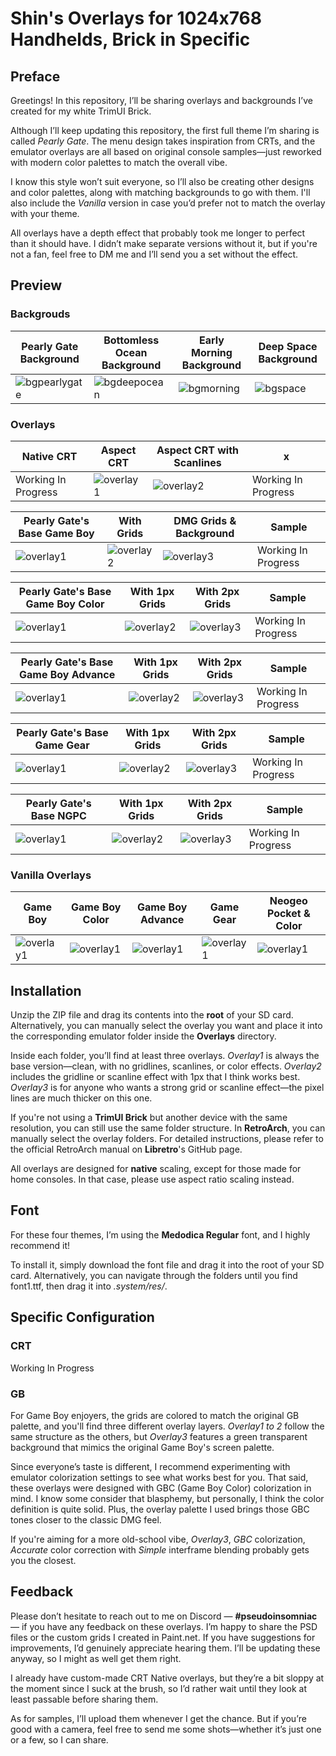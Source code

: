 # Shin's Overlays for 1024x768 Handhelds, Brick in Specific

## Preface

Greetings! In this repository, I’ll be sharing overlays and backgrounds I’ve created for my white TrimUI Brick.

Although I’ll keep updating this repository, the first full theme I’m sharing is called *Pearly Gate*. The menu design takes inspiration from CRTs, and the emulator overlays are all based on original console samples—just reworked with modern color palettes to match the overall vibe.

I know this style won’t suit everyone, so I’ll also be creating other designs and color palettes, along with matching backgrounds to go with them. I'll also include the *Vanilla* version in case you’d prefer not to match the overlay with your theme. 

All overlays have a depth effect that probably took me longer to perfect than it should have. I didn’t make separate versions without it, but if you're not a fan, feel free to DM me and I’ll send you a set without the effect.


## Preview

### Backgrouds

| Pearly Gate Background | Bottomless Ocean Background | Early Morning Background | Deep Space Background |
| -- | -- | -- | -- |
| ![bgpearlygate](https://github.com/user-attachments/assets/ef986914-43fe-41fc-a27f-be7f96cfa23f) | ![bgdeepocean](https://github.com/user-attachments/assets/97cb1baf-bad8-4421-8ff8-16cfbf43bfea) |  ![bgmorning](https://github.com/user-attachments/assets/391802b6-699d-4f11-b76c-3bebf21649b2) | ![bgspace](https://github.com/user-attachments/assets/f017893a-7f4b-45c3-8e8a-91c5915d2b02) |

### Overlays

| Native CRT | Aspect CRT | Aspect CRT with Scanlines | x |
| -- | -- | -- | -- |
| Working In Progress  |  ![overlay1](https://github.com/user-attachments/assets/cc7b2aa5-f73f-4076-8cf5-6d171337c5a0) |  ![overlay2](https://github.com/user-attachments/assets/626897af-1b71-48e7-ade0-22e960037672) |  Working In Progress |


| Pearly Gate's Base Game Boy | With Grids | DMG Grids & Background | Sample |
| -- | -- | -- | -- |
| ![overlay1](https://github.com/user-attachments/assets/4ac0a1b4-2d35-4480-a378-f161aac6325c) | ![overlay2](https://github.com/user-attachments/assets/3a90c674-7103-4bc7-8843-f13e91b66984) | ![overlay3](https://github.com/user-attachments/assets/1430f742-55fa-45e0-9e31-9016f0d557db) | Working In Progress |

| Pearly Gate's Base Game Boy Color | With 1px Grids | With 2px Grids | Sample |
| -- | -- | -- | -- |
| ![overlay1](https://github.com/user-attachments/assets/6c2657cb-de7f-42f3-b7bc-eb82ee264d30) | ![overlay2](https://github.com/user-attachments/assets/af8fc4be-da3b-45d8-a8ed-3367af42f79a) | ![overlay3](https://github.com/user-attachments/assets/44ff91f5-50de-4738-8408-de4c968218c9) | Working In Progress |

| Pearly Gate's Base Game Boy Advance | With 1px Grids  | With 2px Grids | Sample |
| -- | -- | -- | -- |
| ![overlay1](https://github.com/user-attachments/assets/4348ad9f-6b44-4a84-8194-de58a0384525) | ![overlay2](https://github.com/user-attachments/assets/60bd5368-cd58-4100-a4d5-b90e65b784a3) | ![overlay3](https://github.com/user-attachments/assets/99dcdc43-a0fc-4b0e-9735-0d801cc7cf10) | Working In Progress |

| Pearly Gate's Base Game Gear | With 1px Grids  | With 2px Grids | Sample |
| -- | -- | -- | -- |
| ![overlay1](https://github.com/user-attachments/assets/c276761e-313a-4a81-b142-19e61129e4c6) | ![overlay2](https://github.com/user-attachments/assets/4dfc4a2d-196b-4b57-900a-8603f2b408e6) | ![overlay3](https://github.com/user-attachments/assets/9ad0ba9a-685f-4861-9753-00a5db2128c0) | Working In Progress |

| Pearly Gate's Base NGPC | With 1px Grids | With 2px Grids | Sample |
| -- | -- | -- | -- |
| ![overlay1](https://github.com/user-attachments/assets/6f3ce3f0-9b26-4549-86e3-2a5c263a258f) | ![overlay2](https://github.com/user-attachments/assets/cc02bbad-78a3-44c9-a96a-d5d7cc590b5c) | ![overlay3](https://github.com/user-attachments/assets/685b0f47-a846-43a4-b33a-ef19c3a217fe) | Working In Progress |

### Vanilla Overlays
| Game Boy | Game Boy Color | Game Boy Advance | Game Gear | Neogeo Pocket & Color |
| -- | -- | -- | -- | -- |
| ![overlay1](https://github.com/user-attachments/assets/8950323f-7236-45e2-941c-0355cb8b60bf) | ![overlay1](https://github.com/user-attachments/assets/819ff9a1-3a4f-4d30-97c8-b17ec61b86a0) | ![overlay1](https://github.com/user-attachments/assets/c9cf2b23-e8a5-4a91-89ab-3bba6623b25b) | ![overlay1](https://github.com/user-attachments/assets/718a6129-e810-4d20-9253-b265d6f7cfaa) | ![overlay1](https://github.com/user-attachments/assets/0433e17c-2d3e-4eb8-b2aa-b66aea941f57) |


## Installation

Unzip the ZIP file and drag its contents into the **root** of your SD card. Alternatively, you can manually select the overlay you want and place it into the corresponding emulator folder inside the **Overlays** directory.

Inside each folder, you’ll find at least three overlays. *Overlay1* is always the base version—clean, with no gridlines, scanlines, or color effects. *Overlay2* includes the gridline or scanline effect with 1px that I think works best. *Overlay3* is for anyone who wants a strong grid or scanline effect—the pixel lines are much thicker on this one.

If you're not using a **TrimUI Brick** but another device with the same resolution, you can still use the same folder structure. In **RetroArch**, you can manually select the overlay folders. For detailed instructions, please refer to the official RetroArch manual on **Libretro**'s GitHub page.

All overlays are designed for **native** scaling, except for those made for home consoles. In that case, please use aspect ratio scaling instead.

## Font

For these four themes, I’m using the **Medodica Regular** font, and I highly recommend it!

To install it, simply download the font file and drag it into the root of your SD card. Alternatively, you can navigate through the folders until you find font1.ttf, then drag it into *.system/res/*.


## Specific Configuration

### CRT

Working In Progress

### GB

For Game Boy enjoyers, the grids are colored to match the original GB palette, and you'll find three different overlay layers. *Overlay1 to 2* follow the same structure as the others, but *Overlay3* features a green transparent background that mimics the original Game Boy's screen palette. 

Since everyone’s taste is different, I recommend experimenting with emulator colorization settings to see what works best for you. That said, these overlays were designed with GBC (Game Boy Color) colorization in mind. I know some consider that blasphemy, but personally, I think the color definition is quite solid. Plus, the overlay palette I used brings those GBC tones closer to the classic DMG feel.

If you're aiming for a more old-school vibe, *Overlay3*, *GBC* colorization, *Accurate* color correction with *Simple* interframe blending probably gets you the closest.

## Feedback

Please don’t hesitate to reach out to me on Discord — **#pseudoinsomniac** — if you have any feedback on these overlays. I’m happy to share the PSD files or the custom grids I created in Paint.net. If you have suggestions for improvements, I’d genuinely appreciate hearing them. I’ll be updating these anyway, so I might as well get them right.

I already have custom-made CRT Native overlays, but they’re a bit sloppy at the moment since I suck at the brush, so I’d rather wait until they look at least passable before sharing them.

As for samples, I’ll upload them whenever I get the chance. But if you’re good with a camera, feel free to send me some shots—whether it’s just one or a few, so I can share. 
